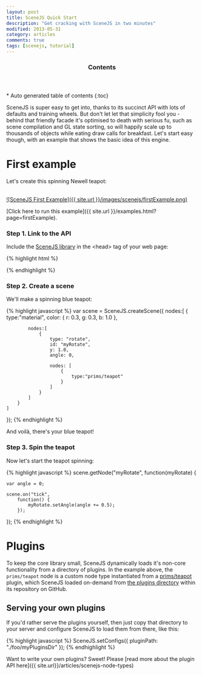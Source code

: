 ```yaml
---
layout: post
title: SceneJS Quick Start
description: "Get cracking with SceneJS in two minutes"
modified: 2013-05-31
category: articles
comments: true
tags: [scenejs, tutorial]
---
```


<section id="table-of-contents" class="toc">
  <header>
    <h3>Contents</h3>
  </header>
<div id="drawer" markdown="1">
*  Auto generated table of contents
{:toc}
</div>
</section><!-- /#table-of-contents -->

SceneJS is super easy to get into, thanks to its succinct API with lots of defaults and
   training wheels. But don't let let that simplicity fool you - behind that friendly facade it's optimised to death with
   serious fu, such as scene compilation and GL state sorting, so will happily scale up to thousands of
   objects while eating draw calls for breakfast. Let's start easy though, with an example that shows the basic idea
   of this engine.

# First example
Let's create this spinning Newell teapot:
<br/><br/>

[![SceneJS First Example]({{ site.url }}/images/scenejs/firstExample.png)](http://scenejs.org/examples.html?page=firstExample)

[Click here to run this example]({{ site.url }}/examples.html?page=firstExample).

### Step 1. Link to the API
Include the [SceneJS library](http://scenejs.org/api/latest/scenejs.js) in the &lt;head&gt; tag of your web page:

{% highlight html %}
<script src="http://scenejs.org/api/latest/scenejs.js"></script>
{% endhighlight %}

### Step 2. Create a scene
We'll make a spinning blue teapot:

{% highlight javascript %}
var scene = SceneJS.createScene({
    nodes:[
        {
            type:"material",
            color: { r: 0.3, g: 0.3, b: 1.0 },

            nodes:[
                {
                    type: "rotate",
                    id: "myRotate",
                    y: 1.0,
                    angle: 0,

                    nodes: [
                        {
                            type:"prims/teapot"
                        }
                    ]
                }
            ]
        }
    ]
});
{% endhighlight %}

And voilà, there's your blue teapot!

### Step 3. Spin the teapot
Now let's start the teapot spinning:

{% highlight javascript %}
scene.getNode("myRotate", function(myRotate) {

    var angle = 0;

    scene.on("tick",
        function() {
            myRotate.setAngle(angle += 0.5);
        });
});
{% endhighlight %}

# Plugins
To keep the core library small, SceneJS dynamically loads it's non-core functionality from a directory of
plugins. In the example above, the <code>prims/teapot</code> node is a custom node type instantiated
from a <a href="https://github.com/xeolabs/scenejs/tree/V3.1/api/latest/plugins/node/prims/teapot.js">prims/teapot</a>
plugin, which SceneJS loaded on-demand from <a href="https://github.com/xeolabs/scenejs/tree/V3.1/api/latest/plugins">the
plugins directory</a> within its repository on GitHub.

## Serving your own plugins
If you'd rather serve the plugins yourself, then just copy that directory to your server and configure SceneJS to load
them from there, like this:

{% highlight javascript %}
SceneJS.setConfigs({
    pluginPath: "./foo/myPluginsDir"
});
{% endhighlight %}

Want to write your own plugins? Sweet! Please [read more about the plugin API here]({{ site.url}}/articles/scenejs-node-types)
